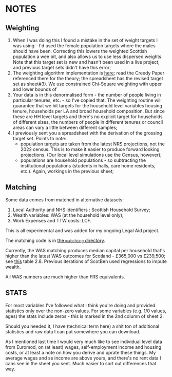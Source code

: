# NOTES 

## Weighting 

1. When I was doing this I found a mistake in the set of weight targets I was using - I'd used the female population targets where the males should have been. Correcting this lowers the weighted Scottish population a wee bit, and also allows us to use less dispersed weights. Note that this target set is new and hasn't been used in a live project, and previous target sets didn't have this error;
2. The weighting algorithm implementation is [here](https://github.com/grahamstark/SurveyDataWeighting.jl); read the Creedy Paper referenced there for the theory; the spreadsheet has the revised target set as sheet#3). We use constrained Chi-Square weighting with upper and lower bounds of 
3. Your data is in this denormalised form - the number of people living in particular tenures, etc. - so I've copied that. The weighting routine will guarantee that we hit targets for the household level variables housing tenure, households per LA and broad household composition. But since these are HH level targets and there's no explicit target for households of different sizes, the numbers of people in different tenures or council areas can vary a little between different samples;
4. I previously sent you a spreadsheet with the derivation of the grossing target set. Points to note:
   - population targets are taken from the latest NRS projections, not the 2022 census. This is to make it easier to produce forward looking projections. (Our local level simulations use the Census, however);
   - populations are household populations - so subtracting the institutional populations (students in halls, care home residents, etc.). Again, workings in the previous sheet;

## Matching

Some data comes from matched in alternative datasets:

1. Local Authority and NHS identifiers : Scottish Household Survey;
2. Wealth variables: WAS (at the household level only);
3. Work Expenses and TTW costs: LCF.

This is all experimental and was added for my ongoing Legal Aid project. 

The matching code is in [the `matching` directory](https://github.com/grahamstark/ScottishTaxBenefitModel.jl/tree/master/src/matching).

Currently, the WAS matching produces median capital per household that's higher than the latest WAS outcomes for Scotland - £365,000 vs £239,500; see [this](https://www.ons.gov.uk/peoplepopulationandcommunity/personalandhouseholdfinances/incomeandwealth/datasets/totalwealthwealthingreatbritain) table 2.8. Previous iterations of ScotBen used regressions to impute wealth. 

All WAS numbers are much higher than FRS equivalents.

## STATS

For most variables I've followed what I think you're doing and provided statistics only over the non-zero values. For some variables (e.g. 1/0 values, ages) the stats include zeros - this is marked in the 2nd column of sheet 2.

Should you needed it, I have (technical term here) a shit ton of additional statistics and raw data I can put somewhere you can download.

As I mentioned last time I would very much like to see individual level data from Euromod, on (at least) wages, self-employment income and housing costs, or at least a note on how you derive and uprate these things. My average wages and se income are above yours, and there's no rent data I cans see in the sheet you sent. Much easier to sort out differences that way.






